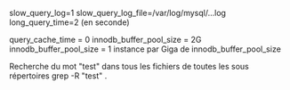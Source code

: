 slow_query_log=1
slow_query_log_file=/var/log/mysql/...log
long_query_time=2 (en seconde)

query_cache_time = 0
innodb_buffer_pool_size = 2G 
innodb_buffer_pool_size = 1 instance par Giga de innodb_buffer_pool_size



Recherche du mot "test" dans tous les fichiers de toutes les sous répertoires
grep -R "test" .